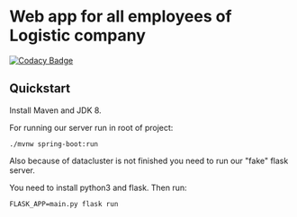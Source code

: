 # Web app for all employees of Logistic company 
[![Codacy Badge](https://api.codacy.com/project/badge/Grade/9f6f781467354a908c3710b2883332a8)](https://www.codacy.com/app/Dilschat/Logistic-company-employees-app?utm_source=github.com&amp;utm_medium=referral&amp;utm_content=OmOmTeam/Logistic-company-employees-app&amp;utm_campaign=Badge_Grade)

## Quickstart
Install Maven and JDK 8.

For running our server run in root of project:
```
./mvnw spring-boot:run
```

Also because of datacluster is not finished you need to run  our "fake" flask server.

You need to install python3 and flask.
Then run:
```
FLASK_APP=main.py flask run
```

